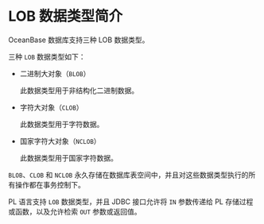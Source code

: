 LOB 数据类型简介 
===============================

OceanBase 数据库支持三种 LOB 数据类型。

三种 `LOB` 数据类型如下：

* 二进制大对象（`BLOB`）

  此数据类型用于非结构化二进制数据。
  




<!-- -->

* 字符大对象（`CLOB`）

  此数据类型用于字符数据。
  




<!-- -->

* 国家字符大对象（`NCLOB`）

  此数据类型用于国家字符数据。
  




`BLOB`、`CLOB` 和 `NCLOB` 永久存储在数据库表空间中，并且对这些数据类型执行的所有操作都在事务控制下。

PL 语言支持 `LOB` 数据类型，并且 JDBC 接口允许将 `IN` 参数传递给 PL 存储过程或函数，以及允许检索 `OUT` 参数或返回值。
